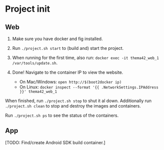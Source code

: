 # Project init

## Web

1. Make sure you have docker and fig installed.
2. Run `./project.sh start` to (build and) start the project.
3. When running for the first time, also run: `docker exec -it thema42_web_1 /var/tools/update.sh`.
4. Done! Navigate to the container IP to view the website.

    - On Mac/Windows: `open http://$(boot2docker ip)`
    - On Linux: `docker inspect --format '{{ .NetworkSettings.IPAddress }}' thema42_web_1`

When finished, run `./project.sh stop` to shut it al down. Additionally run `./project.sh clean` to stop and destroy the images and containers.

Run `./project.sh ps` to see the status of the containers.

## App

[TODO: Find/create Android SDK build container.]

